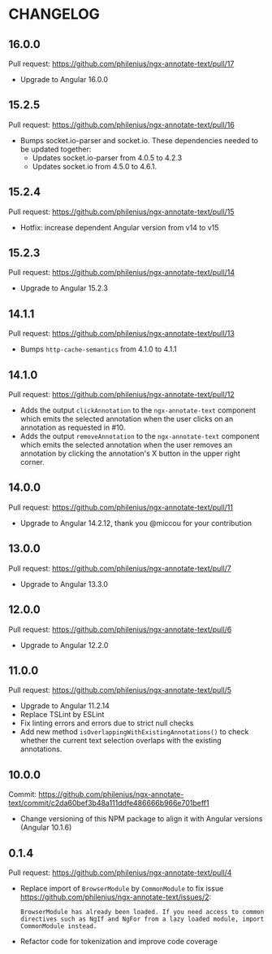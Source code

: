 # CHANGELOG

## 16.0.0

Pull request: https://github.com/philenius/ngx-annotate-text/pull/17

- Upgrade to Angular 16.0.0

## 15.2.5

Pull request: https://github.com/philenius/ngx-annotate-text/pull/16

- Bumps socket.io-parser and socket.io. These dependencies needed to be updated together:
  - Updates socket.io-parser from 4.0.5 to 4.2.3
  - Updates socket.io from 4.5.0 to 4.6.1.

## 15.2.4

Pull request: https://github.com/philenius/ngx-annotate-text/pull/15

- Hotfix: increase dependent Angular version from v14 to v15

## 15.2.3

Pull request: https://github.com/philenius/ngx-annotate-text/pull/14

- Upgrade to Angular 15.2.3

## 14.1.1

Pull request: https://github.com/philenius/ngx-annotate-text/pull/13

- Bumps `http-cache-semantics` from 4.1.0 to 4.1.1

## 14.1.0

Pull request: https://github.com/philenius/ngx-annotate-text/pull/12

- Adds the output `clickAnnotation` to the `ngx-annotate-text` component which emits the selected annotation when the user clicks on an annotation as requested in #10.
- Adds the output `removeAnnotation` to the `ngx-annotate-text` component which emits the selected annotation when the user removes an annotation by clicking the annotation's X button in the upper right corner.

## 14.0.0

Pull request: https://github.com/philenius/ngx-annotate-text/pull/11

- Upgrade to Angular 14.2.12, thank you @miccou for your contribution

## 13.0.0

Pull request: https://github.com/philenius/ngx-annotate-text/pull/7

- Upgrade to Angular 13.3.0

## 12.0.0

Pull request: https://github.com/philenius/ngx-annotate-text/pull/6

- Upgrade to Angular 12.2.0

## 11.0.0

Pull request: https://github.com/philenius/ngx-annotate-text/pull/5

- Upgrade to Angular 11.2.14
- Replace TSLint by ESLint
- Fix linting errors and errors due to strict null checks
- Add new method `isOverlappingWithExistingAnnotations()` to check whether the current text selection overlaps with the existing annotations.

## 10.0.0

Commit: https://github.com/philenius/ngx-annotate-text/commit/c2da60bef3b48a111ddfe486666b966e701beff1

- Change versioning of this NPM package to align it with Angular versions (Angular 10.1.6)

## 0.1.4

Pull request: https://github.com/philenius/ngx-annotate-text/pull/4

- Replace import of `BrowserModule` by `CommonModule` to fix issue https://github.com/philenius/ngx-annotate-text/issues/2:
  ```
  BrowserModule has already been loaded. If you need access to common directives such as NgIf and NgFor from a lazy loaded module, import CommonModule instead.
  ```
- Refactor code for tokenization and improve code coverage
